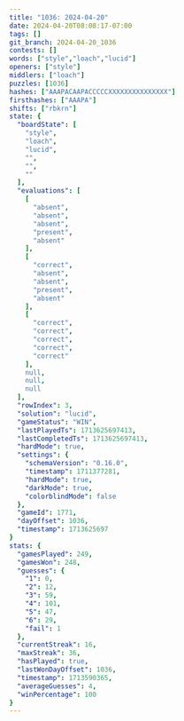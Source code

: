 ```yaml
---
title: "1036: 2024-04-20"
date: 2024-04-20T08:08:17-07:00
tags: []
git_branch: 2024-04-20_1036
contests: []
words: ["style","loach","lucid"]
openers: ["style"]
middlers: ["loach"]
puzzles: [1036]
hashes: ["AAAPACAAPACCCCCXXXXXXXXXXXXXXX"]
firsthashes: ["AAAPA"]
shifts: ["rbkrn"]
state: {
  "boardState": [
    "style",
    "loach",
    "lucid",
    "",
    "",
    ""
  ],
  "evaluations": [
    [
      "absent",
      "absent",
      "absent",
      "present",
      "absent"
    ],
    [
      "correct",
      "absent",
      "absent",
      "present",
      "absent"
    ],
    [
      "correct",
      "correct",
      "correct",
      "correct",
      "correct"
    ],
    null,
    null,
    null
  ],
  "rowIndex": 3,
  "solution": "lucid",
  "gameStatus": "WIN",
  "lastPlayedTs": 1713625697413,
  "lastCompletedTs": 1713625697413,
  "hardMode": true,
  "settings": {
    "schemaVersion": "0.16.0",
    "timestamp": 1711377281,
    "hardMode": true,
    "darkMode": true,
    "colorblindMode": false
  },
  "gameId": 1771,
  "dayOffset": 1036,
  "timestamp": 1713625697
}
stats: {
  "gamesPlayed": 249,
  "gamesWon": 248,
  "guesses": {
    "1": 0,
    "2": 12,
    "3": 59,
    "4": 101,
    "5": 47,
    "6": 29,
    "fail": 1
  },
  "currentStreak": 16,
  "maxStreak": 36,
  "hasPlayed": true,
  "lastWonDayOffset": 1036,
  "timestamp": 1713590365,
  "averageGuesses": 4,
  "winPercentage": 100
}
---
```

<!-- more -->
